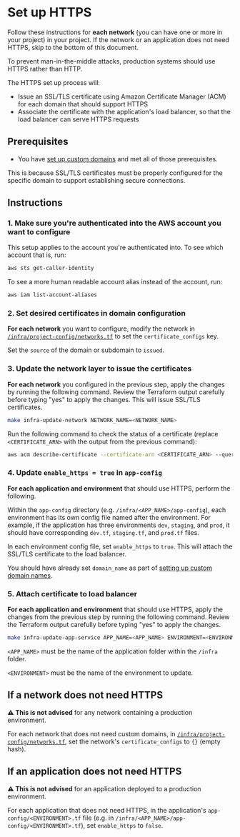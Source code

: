 # Set up HTTPS

Follow these instructions for **each network** (you can have one or more in your project) in your project. If the network or an application does not need HTTPS, skip to the bottom of this document.

To prevent man-in-the-middle attacks, production systems should use HTTPS rather than HTTP.

The HTTPS set up process will:

* Issue an SSL/TLS certificate using Amazon Certificate Manager (ACM) for each domain that should support HTTPS
* Associate the certificate with the application's load balancer, so that the load balancer can serve HTTPS requests

## Prerequisites

* You have [set up custom domains](./set-up-network-custom-domains.md) and met all of those prerequisites.

This is because SSL/TLS certificates must be properly configured for the specific domain to support establishing secure connections.

## Instructions

### 1. Make sure you're authenticated into the AWS account you want to configure

This setup applies to the account you're authenticated into. To see which account that is, run:

```bash
aws sts get-caller-identity
```

To see a more human readable account alias instead of the account, run:

```bash
aws iam list-account-aliases
```

### 2. Set desired certificates in domain configuration

**For each network** you want to configure, modify the network in [`/infra/project-config/networks.tf`](/infra/project-config/networks.tf) to set the `certificate_configs` key.

Set the `source` of the domain or subdomain to `issued`.

### 3. Update the network layer to issue the certificates

**For each network** you configured in the previous step, apply the changes by running the following command. Review the Terraform output carefully before typing "yes" to apply the changes. This will issue SSL/TLS certificates.

```bash
make infra-update-network NETWORK_NAME=<NETWORK_NAME>
```

Run the following command to check the status of a certificate (replace `<CERTIFICATE_ARN>` with the output from the previous command):

```bash
aws acm describe-certificate --certificate-arn <CERTIFICATE_ARN> --query Certificate.Status
```

### 4. Update `enable_https = true` in `app-config`

**For each application and environment** that should use HTTPS, perform the following.

Within the `app-config` directory (e.g. `/infra/<APP_NAME>/app-config`), each environment has its own config file named after the environment. For example, if the application has three environments `dev`, `staging`, and `prod`, it should have corresponding `dev.tf`, `staging.tf`, and `prod.tf` files.

In each environment config file, set `enable_https` to `true`. This will attach the SSL/TLS certificate to the load balancer.

You should have already set `domain_name` as part of [setting up custom domain names](/docs/infra/set-up-network-custom-domains.md).

### 5. Attach certificate to load balancer

**For each application and environment** that should use HTTPS, apply the changes from the previous step by running the following command. Review the Terraform output carefully before typing "yes" to apply the changes.

```bash
make infra-update-app-service APP_NAME=<APP_NAME> ENVIRONMENT=<ENVIRONMENT>
```

`<APP_NAME>` must be the name of the application folder within the `/infra` folder.

`<ENVIRONMENT>` must be the name of the environment to update.

## If a network does not need HTTPS

**⚠️ This is not advised** for any network containing a production environment.

For each network that does not need custom domains, in [`/infra/project-config/networks.tf`](/infra/project-config/networks.tf), set the network's `certificate_configs` to `{}` (empty hash).

## If an application does not need HTTPS

**⚠️ This is not advised** for an application deployed to a production environment.

For each application that does not need HTTPS, in the application's `app-config/<ENVIRONMENT>.tf` file (e.g. in `/infra/<APP_NAME>/app-config/<ENVIRONMENT>.tf`), set `enable_https` to `false`.